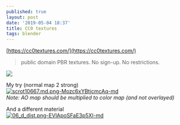 ```yaml
---
published: true
layout: post
date: '2019-05-04 18:37'
title: CC0 textures
tags: blender 
---
```

[https://cc0textures.com/](https://cc0textures.com/)

> public domain PBR textures. No sign-up. No restrictions.

<div style="width:500px;">
<a href="https://cc0textures.com/view.php?tex=Rock16"><img src="https://cdn.struffelproductions.com/file/cc0texturesimages/textures/Sphere/1024/Rock16.png"></a>
</div>

My try (normal map 2 strong)   
[![scrot10667.md.png-Mozc6xYBtjcmcAq-md](https://images.weserv.nl/?url=https://i.imgur.com/eh4tszEl.png)](https://images.weserv.nl/?url=https://i.imgur.com/eh4tszE.png)  
*Note: AO map should be multiplied to color map (and not overlayed)*

And a different material  
[![06_d_dist.png-EVlApoSFaE3p5Xl-md](https://images.weserv.nl/?url=https://i.imgur.com/IzMVkIVl.png)](https://images.weserv.nl/?url=https://i.imgur.com/IzMVkIV.png)


